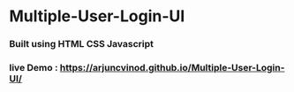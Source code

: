 # Multiple-User-Login-UI
### Built using HTML CSS Javascript
### live Demo :  https://arjuncvinod.github.io/Multiple-User-Login-UI/
